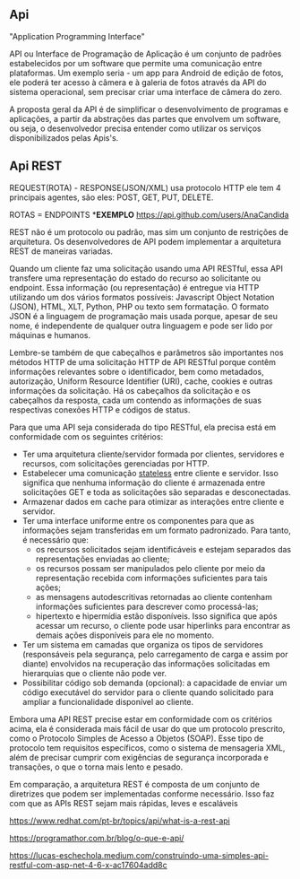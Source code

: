
## Api
"Application Programming Interface"

API ou Interface de Programação de Aplicação é um conjunto de padrões estabelecidos por um software que permite uma comunicação entre plataformas. Um exemplo seria - um app para Android de edição de fotos, ele poderá ter acesso à câmera e à galeria de fotos através da API do sistema operacional, sem precisar criar uma interface de câmera do zero.

A proposta geral da API é de simplificar o desenvolvimento de programas e aplicações, a partir da abstrações das partes que envolvem um software, ou seja, o desenvolvedor precisa entender como utilizar os serviços disponibilizados pelas Apis's.

## Api REST

REQUEST(ROTA) - RESPONSE(JSON/XML)
usa protocolo HTTP
ele tem 4 principais agentes, são eles: POST, GET, PUT, DELETE.

ROTAS  = ENDPOINTS
***EXEMPLO**
https://api.github.com/users/AnaCandida

REST não é um protocolo ou padrão, mas sim um conjunto de restrições de arquitetura. Os desenvolvedores de API podem implementar a arquitetura REST de maneiras variadas.

Quando um cliente faz uma solicitação usando uma API RESTful, essa API transfere uma representação do estado do recurso ao solicitante ou endpoint. Essa informação (ou representação) é entregue via HTTP utilizando um dos vários formatos possíveis: Javascript Object Notation (JSON), HTML, XLT, Python, PHP ou texto sem formatação. O formato JSON é a linguagem de programação mais usada porque, apesar de seu nome, é independente de qualquer outra linguagem e pode ser lido por máquinas e humanos.

Lembre-se também de que cabeçalhos e parâmetros são importantes nos métodos HTTP de uma solicitação HTTP de API RESTful porque contêm informações relevantes sobre o identificador, bem como metadados, autorização, Uniform Resource Identifier (URI), cache, cookies e outras informações da solicitação. Há os cabeçalhos da solicitação e os cabeçalhos da resposta, cada um contendo as informações de suas respectivas conexões HTTP e códigos de status.

Para que uma API seja considerada do tipo RESTful, ela precisa está em conformidade com os seguintes critérios:

-   Ter uma arquitetura cliente/servidor formada por clientes, servidores e recursos, com solicitações gerenciadas por HTTP.
-   Estabelecer uma comunicação  [stateless](https://www.redhat.com/pt-br/topics/cloud-native-apps/stateful-vs-stateless)  entre cliente e servidor. Isso significa que nenhuma informação do cliente é armazenada entre solicitações GET e toda as solicitações são separadas e desconectadas.
-   Armazenar dados em cache para otimizar as interações entre cliente e servidor.
-   Ter uma interface uniforme entre os componentes para que as informações sejam transferidas em um formato padronizado. Para tanto, é necessário que:
    -   os recursos solicitados sejam identificáveis e estejam separados das representações enviadas ao cliente;
    -   os recursos possam ser manipulados pelo cliente por meio da representação recebida com informações suficientes para tais ações;
    -   as mensagens autodescritivas retornadas ao cliente contenham informações suficientes para descrever como processá-las;
    -   hipertexto e hipermídia estão disponíveis. Isso significa que após acessar um recurso, o cliente pode usar hiperlinks para encontrar as demais ações disponíveis para ele no momento.
-   Ter um sistema em camadas que organiza os tipos de servidores (responsáveis pela segurança, pelo carregamento de carga e assim por diante) envolvidos na recuperação das informações solicitadas em hierarquias que o cliente não pode ver.
-   Possibilitar código sob demanda (opcional): a capacidade de enviar um código executável do servidor para o cliente quando solicitado para ampliar a funcionalidade disponível ao cliente.

Embora uma API REST precise estar em conformidade com os critérios acima, ela é considerada mais fácil de usar do que um protocolo prescrito, como o Protocolo Simples de Acesso a Objetos (SOAP). Esse tipo de protocolo tem requisitos específicos, como o sistema de mensageria XML, além de precisar cumprir com exigências de segurança incorporada e transações, o que o torna mais lento e pesado.

Em comparação, a arquitetura REST é composta de um conjunto de diretrizes que podem ser implementadas conforme necessário. Isso faz com que as APIs REST sejam mais rápidas, leves e escaláveis




https://www.redhat.com/pt-br/topics/api/what-is-a-rest-api


https://programathor.com.br/blog/o-que-e-api/

https://lucas-eschechola.medium.com/construindo-uma-simples-api-restful-com-asp-net-4-6-x-ac17604add8c

